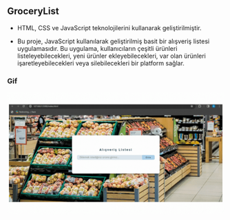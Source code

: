 ## GroceryList

- HTML, CSS ve JavaScript teknolojilerini kullanarak geliştirilmiştir. 

- Bu proje, JavaScript kullanılarak geliştirilmiş basit bir alışveriş listesi uygulamasıdır. Bu uygulama, kullanıcıların çeşitli ürünleri listeleyebilecekleri, yeni ürünler ekleyebilecekleri, var olan ürünleri işaretleyebilecekleri veya silebilecekleri bir platform sağlar.

### Gif

<img src="Screen.gif" /> 
